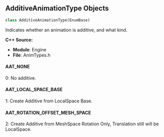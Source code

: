 ## AdditiveAnimationType Objects

```python
class AdditiveAnimationType(EnumBase)
```

Indicates whether an animation is additive, and what kind.

**C++ Source:**

- **Module**: Engine
- **File**: AnimTypes.h

<a id="unreal.AdditiveAnimationType.AAT_NONE"></a>

#### AAT_NONE

0: No additive.

<a id="unreal.AdditiveAnimationType.AAT_LOCAL_SPACE_BASE"></a>

#### AAT_LOCAL_SPACE_BASE

1: Create Additive from LocalSpace Base.

<a id="unreal.AdditiveAnimationType.AAT_ROTATION_OFFSET_MESH_SPACE"></a>

#### AAT_ROTATION_OFFSET_MESH_SPACE

2: Create Additive from MeshSpace Rotation Only, Translation still will be LocalSpace.

<a id="unreal.MovieSceneScalabilityConditionGroup"></a>